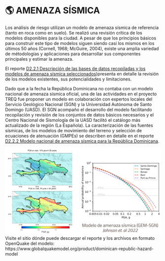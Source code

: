 # 🌎 AMENAZA SÍSMICA

Los análisis de riesgo utilizan un modelo de amenaza sísmica de referencia (tanto en roca como en suelo).
Se realizó una revisión crítica de los modelos disponibles para la ciudad. A pesar de que los principios básicos para construir este tipo de modelos siguen siendo casi los mismos en los últimos 50 años (Cornell, 1968; McGuire, 2004), existe una amplia variedad de métodologías y aplicaciones para desarrollar sus componentes principales y estimar la amenaza. 

El reporte [D2.2.1 Descripción de las bases de datos recopiladas y los modelos de amenaza sísmica seleccionados](https://www.globalquakemodel.org/proj/treq-es?tab=publications))presenta en detalle la revisión de los modelos existentes, sus potencialidades y limitaciones.

Dado que a la fecha la República Dominicana no contaba con un modelo nacional de amenaza sísmica oficial, una de las actividades en el proyecto TREQ fue proponer un modelo en colaboración con expertos locales del Servicio Geológico Nacional (SGN) y la Universidad Autónoma de Santo Domingo (UASD). El SGN acompaño el desarrollo del modelo facilitando recopilación y revisión de los conjuntos de datos básicos necesarios y el Centro Nacional de Sismología de la UASD facilitó el catálogo más actualizado de la región (La Española).
La caracterización de las fuentes sísmicas, de los modelos de movimiento del terreno y selección de ecuaciones de atenuación (GMPEs) se describen en detalle en el reporte [D2.2.2 Modelo nacional de amenaza sísmica para la República Dominicana](https://cloud-storage.globalquakemodel.org/public/wix-new-website/pdf-collections-wix/publications/TREQ%20deliverables/publications/TREQ_Deliverable_D222_DOM_PSHA-v2.1-Spanish.pdf).


<img src="Amenaza_sismica_Santiago.png">
Visite el sitio dónde puede descargar el reporte y los archivos en formato OpenQuake del modelo: https://www.globalquakemodel.org/product/dominican-republic-hazard-model